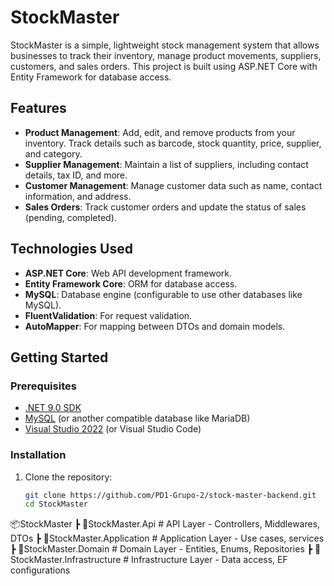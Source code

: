 # StockMaster

StockMaster is a simple, lightweight stock management system that allows businesses to track their inventory, manage product movements, suppliers, customers, and sales orders. This project is built using ASP.NET Core with Entity Framework for database access.

## Features

- **Product Management**: Add, edit, and remove products from your inventory. Track details such as barcode, stock quantity, price, supplier, and category.
- **Supplier Management**: Maintain a list of suppliers, including contact details, tax ID, and more.
- **Customer Management**: Manage customer data such as name, contact information, and address.
- **Sales Orders**: Track customer orders and update the status of sales (pending, completed).

## Technologies Used

- **ASP.NET Core**: Web API development framework.
- **Entity Framework Core**: ORM for database access.
- **MySQL**: Database engine (configurable to use other databases like MySQL).
- **FluentValidation**: For request validation.
- **AutoMapper**: For mapping between DTOs and domain models.

## Getting Started

### Prerequisites

- [.NET 9.0 SDK](https://dotnet.microsoft.com/download/dotnet/7.0)
- [MySQL](https://dev.mysql.com/downloads/mysql/) (or another compatible database like MariaDB)
- [Visual Studio 2022](https://visualstudio.microsoft.com/) (or Visual Studio Code)

### Installation

1. Clone the repository:

   ```bash
   git clone https://github.com/PD1-Grupo-2/stock-master-backend.git
   cd StockMaster

📦StockMaster
 ┣ 📂StockMaster.Api            # API Layer - Controllers, Middlewares, DTOs
 ┣ 📂StockMaster.Application    # Application Layer - Use cases, services
 ┣ 📂StockMaster.Domain         # Domain Layer - Entities, Enums, Repositories
 ┣ 📂StockMaster.Infrastructure # Infrastructure Layer - Data access, EF configurations
